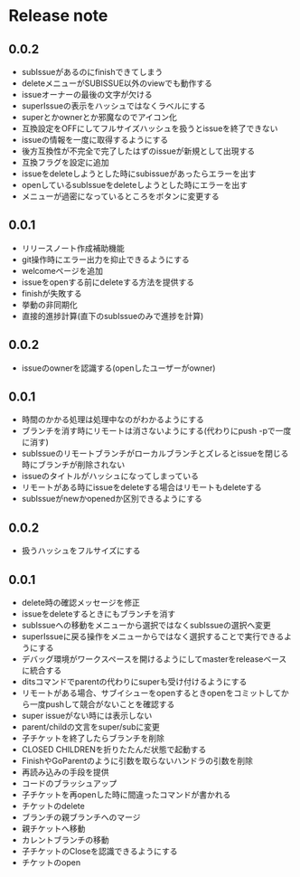 # Release note

## 0.0.2
* subIssueがあるのにfinishできてしまう
* deleteメニューがSUBISSUE以外のviewでも動作する
* issueオーナーの最後の文字が欠ける
* superIssueの表示をハッシュではなくラベルにする
* superとかownerとか邪魔なのでアイコン化
* 互換設定をOFFにしてフルサイズハッシュを扱うとissueを終了できない
* issueの情報を一度に取得するようにする
* 後方互換性が不完全で完了したはずのissueが新規として出現する
* 互換フラグを設定に追加
* issueをdeleteしようとした時にsubissueがあったらエラーを出す
* openしているsubIssueをdeleteしようとした時にエラーを出す
* メニューが過密になっているところをボタンに変更する
## 0.0.1
* リリースノート作成補助機能
* git操作時にエラー出力を抑止できるようにする
* welcomeページを追加
* issueをopenする前にdeleteする方法を提供する
* finishが失敗する
* 挙動の非同期化
* 直接的進捗計算(直下のsubIssueのみで進捗を計算)
## 0.0.2
* issueのownerを認識する(openしたユーザーがowner)
## 0.0.1
* 時間のかかる処理は処理中なのがわかるようにする
* ブランチを消す時にリモートは消さないようにする(代わりにpush -pで一度に消す)
* subIssueのリモートブランチがローカルブランチとズレるとissueを閉じる時にブランチが削除されない
* issueのタイトルがハッシュになってしまっている
* リモートがある時にissueをdeleteする場合はリモートもdeleteする
* subIssueがnewかopenedか区別できるようにする
## 0.0.2
* 扱うハッシュをフルサイズにする
## 0.0.1
* delete時の確認メッセージを修正
* issueをdeleteするときにもブランチを消す
* subIssueへの移動をメニューから選択ではなくsubIssueの選択へ変更
* superIssueに戻る操作をメニューからではなく選択することで実行できるようにする
* デバッグ環境がワークスペースを開けるようにしてmasterをreleaseベースに統合する
* ditsコマンドでparentの代わりにsuperも受け付けるようにする
* リモートがある場合、サブイシューをopenするときopenをコミットしてから一度pushして競合がないことを確認する
* super issueがない時には表示しない
* parent/childの文言をsuper/subに変更
* 子チケットを終了したらブランチを削除
* CLOSED CHILDRENを折りたたんだ状態で起動する
* FinishやGoParentのように引数を取らないハンドラの引数を削除
* 再読み込みの手段を提供
* コードのブラッシュアップ
* 子チケットを再openした時に間違ったコマンドが書かれる
* チケットのdelete
* ブランチの親ブランチへのマージ
* 親チケットへ移動
* カレントブランチの移動
* 子チケットのCloseを認識できるようにする
* チケットのopen

